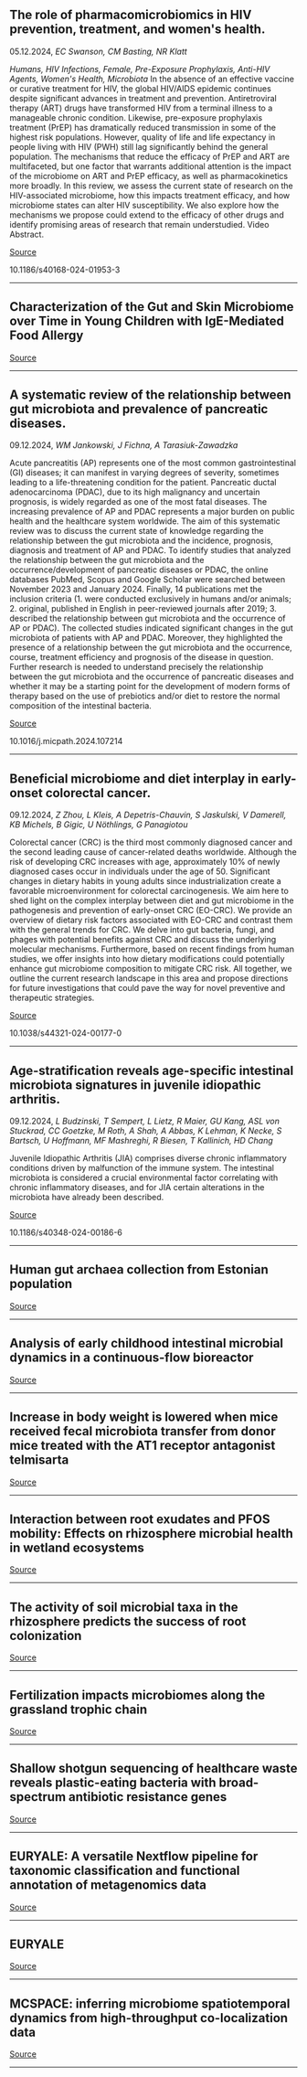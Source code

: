 ## The role of pharmacomicrobiomics in HIV prevention, treatment, and women's health.
 05.12.2024, _EC Swanson, CM Basting, NR Klatt_


_Humans, HIV Infections, Female, Pre-Exposure Prophylaxis, Anti-HIV Agents, Women's Health, Microbiota_
In the absence of an effective vaccine or curative treatment for HIV, the global HIV/AIDS epidemic continues despite significant advances in treatment and prevention. Antiretroviral therapy (ART) drugs have transformed HIV from a terminal illness to a manageable chronic condition. Likewise, pre-exposure prophylaxis treatment (PrEP) has dramatically reduced transmission in some of the highest risk populations. However, quality of life and life expectancy in people living with HIV (PWH) still lag significantly behind the general population. The mechanisms that reduce the efficacy of PrEP and ART are multifaceted, but one factor that warrants additional attention is the impact of the microbiome on ART and PrEP efficacy, as well as pharmacokinetics more broadly. In this review, we assess the current state of research on the HIV-associated microbiome, how this impacts treatment efficacy, and how microbiome states can alter HIV susceptibility. We also explore how the mechanisms we propose could extend to the efficacy of other drugs and identify promising areas of research that remain understudied. Video Abstract.

[Source](https://microbiomejournal.biomedcentral.com/articles/10.1186/s40168-024-01953-3)

10.1186/s40168-024-01953-3

---

## Characterization of the Gut and Skin Microbiome over Time in Young Children with IgE-Mediated Food Allergy

[Source](https://www.mdpi.com/2072-6643/16/22/3942)

---

## A systematic review of the relationship between gut microbiota and prevalence of pancreatic diseases.
 09.12.2024, _WM Jankowski, J Fichna, A Tarasiuk-Zawadzka_


Acute pancreatitis (AP) represents one of the most common gastrointestinal (GI) diseases; it can manifest in varying degrees of severity, sometimes leading to a life-threatening condition for the patient. Pancreatic ductal adenocarcinoma (PDAC), due to its high malignancy and uncertain prognosis, is widely regarded as one of the most fatal diseases. The increasing prevalence of AP and PDAC represents a major burden on public health and the healthcare system worldwide. The aim of this systematic review was to discuss the current state of knowledge regarding the relationship between the gut microbiota and the incidence, prognosis, diagnosis and treatment of AP and PDAC. To identify studies that analyzed the relationship between the gut microbiota and the occurrence/development of pancreatic diseases or PDAC, the online databases PubMed, Scopus and Google Scholar were searched between November 2023 and January 2024. Finally, 14 publications met the inclusion criteria (1. were conducted exclusively in humans and/or animals; 2. original, published in English in peer-reviewed journals after 2019; 3. described the relationship between gut microbiota and the occurrence of AP or PDAC). The collected studies indicated significant changes in the gut microbiota of patients with AP and PDAC. Moreover, they highlighted the presence of a relationship between the gut microbiota and the occurrence, course, treatment efficiency and prognosis of the disease in question. Further research is needed to understand precisely the relationship between the gut microbiota and the occurrence of pancreatic diseases and whether it may be a starting point for the development of modern forms of therapy based on the use of prebiotics and/or diet to restore the normal composition of the intestinal bacteria.

[Source](https://www.sciencedirect.com/science/article/pii/S0882401024006818)

10.1016/j.micpath.2024.107214

---

## Beneficial microbiome and diet interplay in early-onset colorectal cancer.
 09.12.2024, _Z Zhou, L Kleis, A Depetris-Chauvin, S Jaskulski, V Damerell, KB Michels, B Gigic, U Nöthlings, G Panagiotou_


Colorectal cancer (CRC) is the third most commonly diagnosed cancer and the second leading cause of cancer-related deaths worldwide. Although the risk of developing CRC increases with age, approximately 10% of newly diagnosed cases occur in individuals under the age of 50. Significant changes in dietary habits in young adults since industrialization create a favorable microenvironment for colorectal carcinogenesis. We aim here to shed light on the complex interplay between diet and gut microbiome in the pathogenesis and prevention of early-onset CRC (EO-CRC). We provide an overview of dietary risk factors associated with EO-CRC and contrast them with the general trends for CRC. We delve into gut bacteria, fungi, and phages with potential benefits against CRC and discuss the underlying molecular mechanisms. Furthermore, based on recent findings from human studies, we offer insights into how dietary modifications could potentially enhance gut microbiome composition to mitigate CRC risk. All together, we outline the current research landscape in this area and propose directions for future investigations that could pave the way for novel preventive and therapeutic strategies.

[Source](https://www.embopress.org/doi/full/10.1038/s44321-024-00177-0)

10.1038/s44321-024-00177-0

---

## Age-stratification reveals age-specific intestinal microbiota signatures in juvenile idiopathic arthritis.
 09.12.2024, _L Budzinski, T Sempert, L Lietz, R Maier, GU Kang, ASL von Stuckrad, CC Goetzke, M Roth, A Shah, A Abbas, K Lehman, K Necke, S Bartsch, U Hoffmann, MF Mashreghi, R Biesen, T Kallinich, HD Chang_


Juvenile Idiopathic Arthritis (JIA) comprises diverse chronic inflammatory conditions driven by malfunction of the immune system. The intestinal microbiota is considered a crucial environmental factor correlating with chronic inflammatory diseases, and for JIA certain alterations in the microbiota have already been described.

[Source](https://molcellped.springeropen.com/articles/10.1186/s40348-024-00186-6)

10.1186/s40348-024-00186-6

---

## Human gut archaea collection from Estonian population

[Source](https://www.biorxiv.org/content/10.1101/2024.12.09.627479v1)

---

## Analysis of early childhood intestinal microbial dynamics in a continuous-flow bioreactor 

[Source](https://microbiomejournal.biomedcentral.com/articles/10.1186/s40168-024-01976-w)

---

## Increase in body weight is lowered when mice received fecal microbiota transfer from donor mice treated with the AT1 receptor antagonist telmisarta

[Source](https://www.frontiersin.org/journals/pharmacology/articles/10.3389/fphar.2024.1453989/full)

---

## Interaction between root exudates and PFOS mobility: Effects on rhizosphere microbial health in wetland ecosystems

[Source](https://www.sciencedirect.com/science/article/pii/S0269749124020414)

---

## The activity of soil microbial taxa in the rhizosphere predicts the success of root colonization

[Source](https://www.biorxiv.org/content/10.1101/2024.12.07.627353v1.abstract)

---

## Fertilization impacts microbiomes along the grassland trophic chain

[Source](https://www.biorxiv.org/content/10.1101/2024.12.06.627205v1.abstract)

---

## Shallow shotgun sequencing of healthcare waste reveals plastic-eating bacteria with broad-spectrum antibiotic resistance genes

[Source](https://www.sciencedirect.com/science/article/pii/S0269749124020475)

---

## EURYALE: A versatile Nextflow pipeline for taxonomic classification and functional annotation of metagenomics data

[Source](https://ieeexplore.ieee.org/document/10702116)

---

## EURYALE

[Source](https://dalmolingroup.github.io/euryale/)

---

## MCSPACE: inferring microbiome spatiotemporal dynamics from high-throughput co-localization data

[Source](https://www.biorxiv.org/content/10.1101/2024.12.06.627244v1.abstract)

---

